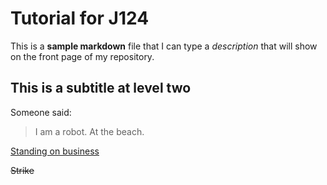 # Tutorial for J124

This is a **sample markdown** file that I can type a _description_ that will show on the front page of my repository. 

## This is a subtitle at level two

Someone said: 

> I am a robot.
> At the beach.

<ins>Standing on business</ins> 

~~Strike~~
